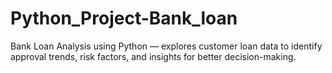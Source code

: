 # Python_Project-Bank_loan
Bank Loan Analysis using Python — explores customer loan data to identify approval trends, risk factors, and insights for better decision-making.
